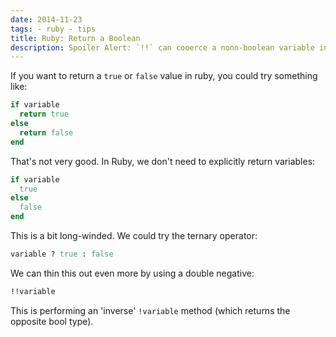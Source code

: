 ```yaml
---
date: 2014-11-23
tags: - ruby - tips
title: Ruby: Return a Boolean
description: Spoiler Alert: `!!` can cooerce a nonn-boolean variable into a variable.
---
```


If you want to return a `true` or `false` value in ruby, you could try something like:

```ruby
if variable
  return true
else
  return false
end
```

That's not very good. In Ruby, we don't need to explicitly return variables:

```ruby
if variable
  true
else
  false
end
```

This is a bit long-winded. We could try the ternary operator:

```ruby
variable ? true : false
```

We can thin this out even more by using a double negative:

```ruby
!!variable
```

This is performing an 'inverse' `!variable` method (which returns the opposite bool type).
